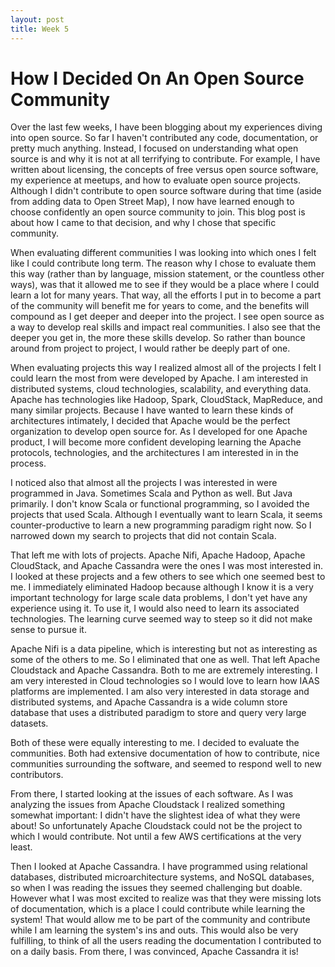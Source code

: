 ```yaml
---
layout: post
title: Week 5
---
```

# How I Decided On An Open Source Community

Over the last few weeks, I have been blogging about my experiences diving into open source. So far I haven't contributed any code, documentation, or pretty much anything. Instead, I focused on understanding what open source is and why it is not at all terrifying to contribute. For example, I have written about licensing, the concepts of free versus open source software, my experience at meetups, and how to evaluate open source projects. Although I didn't contribute to open source software during that time (aside from adding data to Open Street Map), I now have learned enough to choose confidently an open source community to join. This blog post is about how I came to that decision, and why I chose that specific community.

When evaluating different communities  I was looking into which ones I felt like I could contribute long term. The reason why I chose to evaluate them this way (rather than by language, mission statement, or the countless other ways),  was that it allowed me to see if they would be a place where I could learn a lot for many years. That way, all the efforts I put in to become a part of the community will benefit me for years to come, and the benefits will compound as I get deeper and deeper into the project. I see open source as a way to develop real skills and impact real communities. I also see that the deeper you get in, the more these skills develop. So rather than bounce around from project to project, I would rather be deeply part of one.

When evaluating projects this way I realized almost all of the projects I felt I could learn the most from were developed by Apache. I am interested in distributed systems, cloud technologies, scalability, and everything data. Apache has technologies like Hadoop, Spark, CloudStack, MapReduce, and many similar projects. Because I have wanted to learn these kinds of architectures intimately, I decided that Apache would be the perfect organization to develop open source for. As I developed for one Apache product, I will become more confident developing learning the Apache protocols, technologies, and the architectures I am interested in in the process.

I noticed also that almost all the projects I was interested in were programmed in Java. Sometimes Scala and Python as well. But Java primarily. I don't know Scala or functional programming, so I avoided the projects that used Scala. Although I eventually want to learn Scala, it seems counter-productive to learn a new programming paradigm right now. So I narrowed down my search to projects that did not contain Scala.

That left me with lots of projects. Apache Nifi, Apache Hadoop, Apache CloudStack, and Apache Cassandra were the ones I was most interested in. I looked at these projects and a few others to see which one seemed best to me. I immediately eliminated Hadoop because although I know it is a very important technology for large scale data problems, I don't yet have any experience using it. To use it, I would also need to learn its associated technologies. The learning curve seemed way to steep so it did not make sense to pursue it.

 Apache Nifi is a data pipeline, which is interesting but not as interesting as some of the others to me. So I eliminated that one as well. That left Apache Cloudstack and Apache Cassandra. Both to me are extremely interesting. I am very interested in Cloud technologies so I would love to learn how IAAS platforms are implemented. I am also very interested in data storage and distributed systems, and Apache Cassandra is a wide column store database that uses a distributed paradigm to store and query very large datasets.

Both of these were equally interesting to me. I decided to evaluate the communities. Both had extensive documentation of how to contribute, nice communities surrounding the software, and seemed to respond well to new contributors. 

From there, I started looking at the issues of each software. As I was analyzing the issues from Apache Cloudstack I realized something somewhat important: I didn't have the slightest idea of what they were about! So unfortunately Apache Cloudstack could not be the project to which I would contribute. Not until a few AWS certifications at the very least.

Then I looked at Apache Cassandra. I have programmed using relational databases, distributed microarchitecture systems, and NoSQL databases, so when I was reading the issues they seemed challenging but doable. However what I was most excited to realize was that they were missing lots of documentation, which is a place I could contribute while learning the system! That would allow me to be part of the community and contribute while I am learning the system's ins and outs. This would also be very fulfilling, to think of all the users reading the documentation I contributed to on a daily basis.  From there, I was convinced, Apache Cassandra it is!
